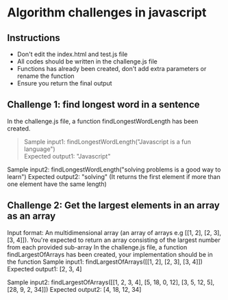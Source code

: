 # Algorithm challenges in javascript

## Instructions
 - Don't edit the index.html and test.js file
 - All codes should be written in the challenge.js file
 - Functions has already been created, don't add extra parameters or rename the function
 - Ensure you return the final output

## Challenge 1: find longest word in a sentence
In the challenge.js file, a function findLongestWordLength has been created.
> Sample input1: findLongestWordLength("Javascript is a fun language")  
> Expected output1: "Javascript"

Sample input2: findLongestWordLength("solving problems is a good way to learn")
Expected output2: "solving" (It returns the first element if more than one element have the same length)

## Challenge 2: Get the largest elements in an array as an array
Input format: An multidimensional array (an array of arrays e.g [[1, 2], [2, 3], [3, 4]]). You're expected to return an array consisting of the largest number from each provided sub-array
In the challenge.js file, a function findLargestOfArrays has been created, your implementation should be in the function
Sample input1: findLargestOfArrays([[1, 2], [2, 3], [3, 4]])
Expected output1: [2, 3, 4]

Sample input2: findLargestOfArrays([[1, 2, 3, 4], [5, 18, 0, 12], [3, 5, 12, 5], [28, 9, 2, 34]])
Expected output2: [4, 18, 12, 34]
